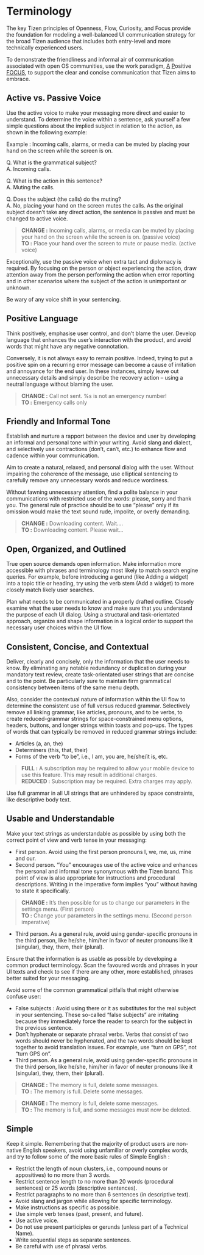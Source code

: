 
# Terminology

The key Tizen principles of Openness, Flow, Curiosity, and Focus provide the foundation for modeling a well-balanced UI communication strategy for the broad Tizen audience that includes both entry-level and more technically experienced users.

To demonstrate the friendliness and informal air of communication associated with open OS communities, use the work paradigm, [A](#a_) [P](#p_)ositive [F](#f_)[O](#o_)[C](#c_)[U](#u_)[S](#s_), to support the clear and concise communication that Tizen aims to embrace.

<a name="a_"></a>
## Active vs. Passive Voice

Use the active voice to make your messaging more direct and easier to understand. To determine the voice within a sentence, ask yourself a few simple questions about the implied subject in relation to the action, as shown in the following example:

Example : Incoming calls, alarms, or media can be muted by placing your hand on the screen while the screen is on.

Q. What is the grammatical subject?  
A. Incoming calls.

Q. What is the action in this sentence?  
A. Muting the calls.

Q. Does the subject (the calls) do the muting?  
A. No, placing your hand on the screen mutes the calls. As the original subject doesn’t take any direct action, the sentence is passive and must be changed to active voice.

> **CHANGE :** Incoming calls, alarms, or media can be muted by placing your hand on the  screen while the screen is on. (passive voice)  
> **TO :** Place your hand over the screen to mute or pause media. (active voice)

Exceptionally, use the passive voice when extra tact and diplomacy is required. By focusing on the person or object experiencing the action, draw attention away from the person performing the action when error reporting and in other scenarios where the subject of the action is unimportant or unknown.

Be wary of any voice shift in your sentencing.

<a name="p_"></a>
## Positive Language

Think positively, emphasise user control, and don’t blame the user. Develop language that enhances the user’s interaction with the product, and avoid words that might have any negative connotation.

Conversely, it is not always easy to remain positive. Indeed, trying to put a positive spin on a recurring error message can become a cause of irritation and annoyance for the end user. In these instances, simply leave out unnecessary details and simply describe the recovery action – using a neutral language without blaming the user.

> **CHANGE :** Call not sent. %s is not an emergency number!  
> **TO :** Emergency calls only

<a name="f_"></a>
## Friendly and Informal Tone

Establish and nurture a rapport between the device and user by developing an informal and personal tone within your writing. Avoid slang and dialect, and selectively use contractions (don’t, can’t, etc.) to enhance flow and cadence within your communication.

Aim to create a natural, relaxed, and personal dialog with the user. Without impairing the coherence of the message, use elliptical sentencing to carefully remove any unnecessary words and reduce wordiness.

Without fawning unnecessary attention, find a polite balance in your communications with restricted use of the words: please, sorry and thank you. The general rule of practice should be to use “please” only if its omission would make the text sound rude, impolite, or overly demanding.

> **CHANGE :** Downloading content. Wait….  
> **TO :** Downloading content. Please wait…

<a name="o_"></a>
## Open, Organized, and Outlined

True open source demands open information. Make information more accessible with phrases and terminology most likely to match search engine queries. For example, before introducing a gerund (like Adding a widget) into a topic title or heading, try using the verb stem (Add a widget) to more closely match likely user searches.

Plan what needs to be communicated in a properly drafted outline. Closely examine what the user needs to know and make sure that you understand the purpose of each UI dialog. Using a structural and task-orientated approach, organize and shape information in a logical order to support the necessary user choices within the UI flow.

<a name="c_"></a>
## Consistent, Concise, and Contextual

Deliver, clearly and concisely, only the information that the user needs to know. By eliminating any notable redundancy or duplication during your mandatory text review, create task-orientated user strings that are concise and to the point. Be particularly sure to maintain firm grammatical consistency between items of the same menu depth.

Also, consider the contextual nature of information within the UI flow to determine the consistent use of full versus reduced grammar. Selectively remove all linking grammar, like articles, pronouns, and to be verbs, to create reduced-grammar strings for space-constrained menu options, headers, buttons, and longer strings within toasts and pop-ups. The types of words that can typically be removed in reduced grammar strings include:

-   Articles (a, an, the)
-   Determiners (this, that, their)
-   Forms of the verb “to be”, i.e., I am, you are, he/she/it is, etc.

> **FULL :** A subscription may be required to allow your mobile device to use this feature. This may result in additional charges.  
> **REDUCED :** Subscription may be required. Extra charges may apply.

Use full grammar in all UI strings that are unhindered by space constraints, like descriptive body text.

<a name="u_"></a>
## Usable and Understandable

Make your text strings as understandable as possible by using both the correct point of view and verb tense in your messaging:

-   First person. Avoid using the first person pronouns I, we, me, us, mine and our.
-   Second person. “You” encourages use of the active voice and enhances the personal and informal tone synonymous with the Tizen brand. This point of view is also appropriate for instructions and procedural descriptions. Writing in the imperative form implies “you” without having to state it specifically.

 > **CHANGE :** It’s then possible for us to change our parameters in the settings menu. (First person)    
 > **TO :** Change your parameters in the settings menu. (Second person imperative)

-   Third person. As a general rule, avoid using gender-specific pronouns in the third person, like he/she, him/her in favor of neuter pronouns like it (singular), they, them, their (plural).

Ensure that the information is as usable as possible by developing a common product terminology. Scan the favoured words and phrases in your UI texts and check to see if there are any other, more established, phrases better suited for your messaging.

Avoid some of the common grammatical pitfalls that might otherwise confuse user:

-   False subjects : Avoid using there or it as substitutes for the real subject in your sentencing. These so-called “false subjects” are irritating because they immediately force the reader to search for the subject in the previous sentence.
-   Don’t hyphenate or separate phrasal verbs. Verbs that consist of two words should never be hyphenated, and the two words should be kept together to avoid translation issues. For example, use “turn on GPS”, not “turn GPS on”.
-   Third person. As a general rule, avoid using gender-specific pronouns in the third person, like he/she, him/her in favor of neuter pronouns like it (singular), they, them, their (plural).

> **CHANGE :** The memory is full, delete some messages.  
> **TO :** The memory is full. Delete some messages.  


> **CHANGE :** The memory is full, delete some messages.  
> **TO :** The memory is full, and some messages must now be deleted.

<a name="s_"></a>
## Simple

Keep it simple. Remembering that the majority of product users are non-native English speakers, avoid using unfamiliar or overly complex words, and try to follow some of the more basic rules of Simple English :

-   Restrict the length of noun clusters, i.e., compound nouns or appositives) to no more than 3 words.
-   Restrict sentence length to no more than 20 words (procedural sentences) or 25 words (descriptive sentences).
-   Restrict paragraphs to no more than 6 sentences (in descriptive text).
-   Avoid slang and jargon while allowing for specific terminology.
-   Make instructions as specific as possible.
-   Use simple verb tenses (past, present, and future).
-   Use active voice.
-   Do not use present participles or gerunds (unless part of a Technical Name).
-   Write sequential steps as separate sentences.
-   Be careful with use of phrasal verbs.
